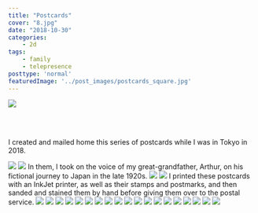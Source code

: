 ```yaml
---
title: "Postcards"
cover: "8.jpg"
date: "2018-10-30"
categories:
    - 2d
tags:
    - family
    - telepresence
posttype: 'normal'
featuredImage: '../post_images/postcards_square.jpg'
---
```


<group>
<c3><img src="../post_images/postcards/postcards_hand_with_cards.jpg"></c3>
</group>

<br><br>

<group>
<l2>

I created and mailed home this series of postcards while I was in Tokyo in 2018.

</l2>
</group>

<group>
<l3><img src="../post_images/postcards/full.jpg"></l3>
</group>

<group>
<r2><img src="../post_images/postcards/risa_with_letter.jpg"></r2>
</group>

<group>
<r2>
In them, I took on the voice of my great-grandfather, Arthur, on his fictional journey to Japan in the late 1920s.
</r2>
</group>

<group>
<l3><img src="../post_images/postcards/8.27_front.jpg"></l3>
<l3><img src="../post_images/postcards/8.27_back.jpg"></l3>
</group>

<group>
<c3>
I printed these postcards with an InkJet printer, as well as their stamps and postmarks, and then sanded and stained them by hand before giving them over to the postal service.
</c3>
</group>

<group>
<c4><img src="../post_images/postcards/10.9_front.jpg"></c4>
<c4><img src="../post_images/postcards/10.9_back.jpg"></c4>
</group>

<group>
<l2><img src="../post_images/postcards/11.2_front.jpg"></l2>
<r3><img src="../post_images/postcards/11.2_back.jpg"></r3>
</group>

<group>
<l3><img src="../post_images/postcards/11.5_front.jpg"></l3>
<l3><img src="../post_images/postcards/11.5_back.jpg"></l3>
</group>

<group>
<c4><img src="../post_images/postcards/11.19_front.jpg"></c4>
<c4><img src="../post_images/postcards/11.19.jpg"></c4>
</group>

<group>
<r2><img src="../post_images/postcards/11.22_front.jpg"></r2>
<l3><img src="../post_images/postcards/11.22_back.jpg"></l3>
</group>

<group>
<c4><img src="../post_images/postcards/12.5_front.jpg"></c4>
<c4><img src="../post_images/postcards/12.5_back.jpg"></c4>
</group>

<group>
<l3><img src="../post_images/postcards/12.8_front.jpg"></l3>
<l3><img src="../post_images/postcards/12.8_back.jpg"></l3>
</group>

<group>
<l2><img src="../post_images/postcards/12.28_front.jpg"></l2>
<r3><img src="../post_images/postcards/12.28_back.jpg"></r3>
</group>

<group>
<c4><img src="../post_images/postcards/letter_front.jpg"></c4>
<c4><img src="../post_images/postcards/letter_back.jpg"></c4>
</group>

<group>
<r2><img src="../post_images/postcards/portrait_front.jpg"></r2>
</group>













